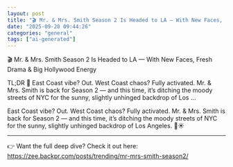```yaml
---
layout: post
title: "🎬 Mr. & Mrs. Smith Season 2 Is Headed to LA — With New Faces, Fresh Drama & Big Hollywood Energy"
date: "2025-09-20 09:44:26"
categories: "general"
tags: ["ai-generated"]
---
```


🎬 Mr. & Mrs. Smith Season 2 Is Headed to LA — With New Faces, Fresh Drama & Big Hollywood Energy

TL;DR 🚀
East Coast vibe? Out. West Coast chaos? Fully activated.
Mr. & Mrs. Smith is back for Season 2 — and this time, it’s ditching the moody streets of NYC for the sunny, slightly unhinged backdrop of Los ...

East Coast vibe? Out. West Coast chaos? Fully activated.
Mr. & Mrs. Smith is back for Season 2 — and this time, it’s ditching the moody streets of NYC for the sunny, slightly unhinged backdrop of Los Angeles. 🌴☀️

---

👉 Want the full deep dive? Check it out here:  
https://zee.backpr.com/posts/trending/mr-mrs-smith-season2/

